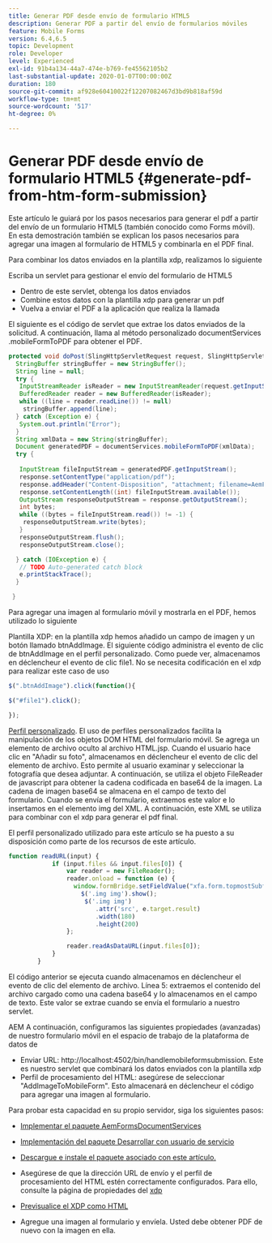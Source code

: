 ```yaml
---
title: Generar PDF desde envío de formulario HTML5
description: Generar PDF a partir del envío de formularios móviles
feature: Mobile Forms
version: 6.4,6.5
topic: Development
role: Developer
level: Experienced
exl-id: 91b4a134-44a7-474e-b769-fe45562105b2
last-substantial-update: 2020-01-07T00:00:00Z
duration: 180
source-git-commit: af928e60410022f12207082467d3bd9b818af59d
workflow-type: tm+mt
source-wordcount: '517'
ht-degree: 0%

---
```


# Generar PDF desde envío de formulario HTML5 {#generate-pdf-from-htm-form-submission}

Este artículo le guiará por los pasos necesarios para generar el pdf a partir del envío de un formulario HTML5 (también conocido como Forms móvil). En esta demostración también se explican los pasos necesarios para agregar una imagen al formulario de HTML5 y combinarla en el PDF final.


Para combinar los datos enviados en la plantilla xdp, realizamos lo siguiente

Escriba un servlet para gestionar el envío del formulario de HTML5

* Dentro de este servlet, obtenga los datos enviados
* Combine estos datos con la plantilla xdp para generar un pdf
* Vuelva a enviar el PDF a la aplicación que realiza la llamada

El siguiente es el código de servlet que extrae los datos enviados de la solicitud. A continuación, llama al método personalizado documentServices .mobileFormToPDF para obtener el PDF.

```java
protected void doPost(SlingHttpServletRequest request, SlingHttpServletResponse response) {
  StringBuffer stringBuffer = new StringBuffer();
  String line = null;
  try {
   InputStreamReader isReader = new InputStreamReader(request.getInputStream(), "UTF-8");
   BufferedReader reader = new BufferedReader(isReader);
   while ((line = reader.readLine()) != null)
    stringBuffer.append(line);
  } catch (Exception e) {
   System.out.println("Error");
  }
  String xmlData = new String(stringBuffer);
  Document generatedPDF = documentServices.mobileFormToPDF(xmlData);
  try {
   
   InputStream fileInputStream = generatedPDF.getInputStream();
   response.setContentType("application/pdf");
   response.addHeader("Content-Disposition", "attachment; filename=AemFormsRocks.pdf");
   response.setContentLength((int) fileInputStream.available());
   OutputStream responseOutputStream = response.getOutputStream();
   int bytes;
   while ((bytes = fileInputStream.read()) != -1) {
    responseOutputStream.write(bytes);
   }
   responseOutputStream.flush();
   responseOutputStream.close();

  } catch (IOException e) {
   // TODO Auto-generated catch block
   e.printStackTrace();
  }

 }
```

Para agregar una imagen al formulario móvil y mostrarla en el PDF, hemos utilizado lo siguiente

Plantilla XDP: en la plantilla xdp hemos añadido un campo de imagen y un botón llamado btnAddImage. El siguiente código administra el evento de clic de btnAddImage en el perfil personalizado. Como puede ver, almacenamos en déclencheur el evento de clic file1. No se necesita codificación en el xdp para realizar este caso de uso

```javascript
$(".btnAddImage").click(function(){

$("#file1").click();

});
```

[Perfil personalizado](https://helpx.adobe.com/livecycle/help/mobile-forms/creating-profile.html#CreatingCustomProfiles). El uso de perfiles personalizados facilita la manipulación de los objetos DOM HTML del formulario móvil. Se agrega un elemento de archivo oculto al archivo HTML.jsp. Cuando el usuario hace clic en &quot;Añadir su foto&quot;, almacenamos en déclencheur el evento de clic del elemento de archivo. Esto permite al usuario examinar y seleccionar la fotografía que desea adjuntar. A continuación, se utiliza el objeto FileReader de javascript para obtener la cadena codificada en base64 de la imagen. La cadena de imagen base64 se almacena en el campo de texto del formulario. Cuando se envía el formulario, extraemos este valor e lo insertamos en el elemento img del XML. A continuación, este XML se utiliza para combinar con el xdp para generar el pdf final.

El perfil personalizado utilizado para este artículo se ha puesto a su disposición como parte de los recursos de este artículo.

```javascript
function readURL(input) {
            if (input.files && input.files[0]) {
                var reader = new FileReader();
                reader.onload = function (e) {
                  window.formBridge.setFieldValue("xfa.form.topmostSubform.Page1.base64image",reader.result);
                    $('.img img').show();
                     $('.img img')
                        .attr('src', e.target.result)
                        .width(180)
                        .height(200)
                };

                reader.readAsDataURL(input.files[0]);
            }
        }
```

El código anterior se ejecuta cuando almacenamos en déclencheur el evento de clic del elemento de archivo. Línea 5: extraemos el contenido del archivo cargado como una cadena base64 y lo almacenamos en el campo de texto. Este valor se extrae cuando se envía el formulario a nuestro servlet.

AEM A continuación, configuramos las siguientes propiedades (avanzadas) de nuestro formulario móvil en el espacio de trabajo de la plataforma de datos de

* Enviar URL: http://localhost:4502/bin/handlemobileformsubmission. Este es nuestro servlet que combinará los datos enviados con la plantilla xdp
* Perfil de procesamiento del HTML: asegúrese de seleccionar &quot;AddImageToMobileForm&quot;. Esto almacenará en déclencheur el código para agregar una imagen al formulario.

Para probar esta capacidad en su propio servidor, siga los siguientes pasos:

* [Implementar el paquete AemFormsDocumentServices](/help/forms/assets/common-osgi-bundles/AEMFormsDocumentServices.core-1.0-SNAPSHOT.jar)

* [Implementación del paquete Desarrollar con usuario de servicio](/help/forms/assets/common-osgi-bundles/DevelopingWithServiceUser.jar)

* [Descargue e instale el paquete asociado con este artículo.](assets/pdf-from-mobile-form-submission.zip)

* Asegúrese de que la dirección URL de envío y el perfil de procesamiento del HTML estén correctamente configurados. Para ello, consulte la página de propiedades del  [xdp](http://localhost:4502/libs/fd/fm/gui/content/forms/formmetadataeditor.html/content/dam/formsanddocuments/schengen.xdp)

* [Previsualice el XDP como HTML](http://localhost:4502/content/dam/formsanddocuments/schengen.xdp/jcr:content)

* Agregue una imagen al formulario y envíela. Usted debe obtener PDF de nuevo con la imagen en ella.
